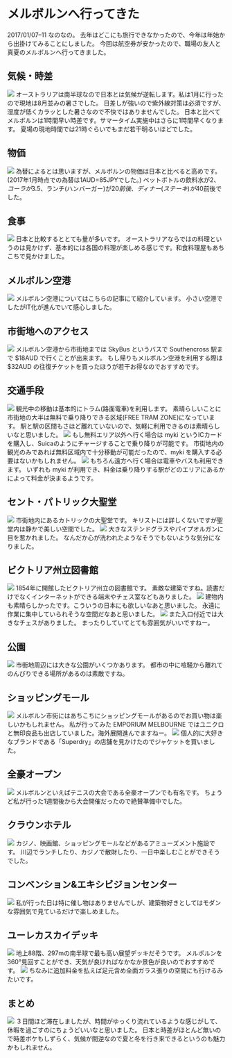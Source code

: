 # メルボルンへ行ってきた
2017/01/07–11
なのなの。
去年はどこにも旅行できなかったので、今年は年始から出掛けてみることにしました。
今回は航空券が安かったので、職場の友人と真夏のメルボルンへ行ってきました。

## 気候・時差
![](https://static.kurokuroworks.net/www/articles/travel-merbourne/002.jpg)
オーストラリアは南半球なので日本とは気候が逆転します。私は1月に行ったので現地は8月並みの暑さでした。
日差しが強いので紫外線対策は必須ですが、湿度が低くカラッとした暑さなので不快ではありませんでした。
日本と比べてメルボルンは1時間早い時差です。サマータイム実施中はさらに1時間早くなります。
夏場の現地時間では21時ぐらいでもまだ若干明るいほどでした。

## 物価
![](https://static.kurokuroworks.net/www/articles/travel-merbourne/003.jpg)
為替によるとは思いますが、メルボルンの物価は日本と比べると高めです。(2017年1月時点での為替は1AUD=85JPYでした。)
ペットボトルの飲料水が$2、コーラが$3.5、ランチ(ハンバーガー)が$20前後、ディナー(ステーキ)が$40前後でした。

## 食事
![](https://static.kurokuroworks.net/www/articles/travel-merbourne/004.jpg)
日本と比較するととても量が多いです。
オーストラリアならではの料理というのは見かけず、基本的には各国の料理が楽しめる感じです。和食料理屋もあちこちで見かけました。

## メルボルン空港
![](https://static.kurokuroworks.net/www/articles/travel-merbourne/005.jpg)
メルボルン空港についてはこちらの記事にて紹介しています。
小さい空港でしたがIT化が進んでいて感心しました。

## 市街地へのアクセス
![](https://static.kurokuroworks.net/www/articles/travel-merbourne/006.jpg)
メルボルン空港から市街地までは SkyBus というバスで Southencross 駅まで $18AUD で行くことが出来ます。
もし帰りもメルボルン空港を利用する際は $32AUD の往復チケットを買ったほうが若干お得なのでおすすめです。

## 交通手段
![](https://static.kurokuroworks.net/www/articles/travel-merbourne/007.jpg)
観光中の移動は基本的にトラム(路面電車)を利用します。
素晴らしいことに市街地の大半は無料で乗り降りできる区域(FREE TRAM ZONE)になっています。
駅と駅の区間もさほど離れていないので、気軽に利用できるのは素晴らしいなと思いました。
![](https://static.kurokuroworks.net/www/articles/travel-merbourne/008.jpg)
もし無料エリア以外へ行く場合は myki というICカードを購入し、Suicaのようにチャージすることで乗り降りが可能です。
市街地内の観光のみであれば無料区域内で十分移動が可能だったので、myki を購入する必要はないかもしれません。
![](https://static.kurokuroworks.net/www/articles/travel-merbourne/009.jpg)
もちろん遠方へ行く場合は電車やバスも利用できます。
いずれも myki が利用でき、料金は乗り降りする駅がどのエリアにあるかによって料金が決まるようです。

## セント・パトリック大聖堂
![](https://static.kurokuroworks.net/www/articles/travel-merbourne/010.jpg)
市街地内にあるカトリックの大聖堂です。
キリストには詳しくないですが聖堂内は静かで美しい空間でした。
![](https://static.kurokuroworks.net/www/articles/travel-merbourne/011.jpg)
大きなステンドグラスやパイプオルガンに目を惹かれました。
なんだか心が洗われたようなそうでもないような気分になりました。

## ビクトリア州立図書館
![](https://static.kurokuroworks.net/www/articles/travel-merbourne/012.jpg)
1854年に開館したビクトリア州立の図書館です。
素敵な建築ですね。読書だけでなくインターネットができる端末やチェス室などもありました。
![](https://static.kurokuroworks.net/www/articles/travel-merbourne/013.jpg)
建物内も素晴らしかったです。こういうの日本にも欲しいなあと思いました。
永遠に作業に集中していられそうな空間だなあと思いました。
![](https://static.kurokuroworks.net/www/articles/travel-merbourne/014.jpg)
また入口付近では大きなチェスがありました。
まったりしていてとても雰囲気がいいですねー。

## 公園
![](https://static.kurokuroworks.net/www/articles/travel-merbourne/015.jpg)
市街地周辺には大きな公園がいくつかあります。
都市の中に喧騒から離れてのんびりできる場所があるのは素敵ですね。

## ショッピングモール
![](https://static.kurokuroworks.net/www/articles/travel-merbourne/016.jpg)
メルボルン市街にはあちこちにショッピングモールがあるのでお買い物は楽しいかもしれません。
私が行ってみた EMPORIUM MELBOURNE ではユニクロと無印良品も出店していました。海外展開進んでますねー。
![](https://static.kurokuroworks.net/www/articles/travel-merbourne/017.jpg)
個人的に大好きなブランドである「Superdry」の店舗を見かけたのでジャケットを買いました。

## 全豪オープン
![](https://static.kurokuroworks.net/www/articles/travel-merbourne/018.jpg)
メルボルンといえばテニスの大会である全豪オープンでも有名です。
ちょうど私が行った1週間後から大会開催だったので絶賛準備中でした。

## クラウンホテル
![](https://static.kurokuroworks.net/www/articles/travel-merbourne/019.jpg)
カジノ、映画館、ショッピングモールなどがあるアミューズメント施設です。
川辺でランチしたり、カジノで散財したり、一日中楽しむことができそうでした。

## コンベンション&エキシビジョンセンター
![](https://static.kurokuroworks.net/www/articles/travel-merbourne/020.jpg)
私が行った日は特に催し物はありませんでしが、建築物好きとしてはモダンな雰囲気で見ているだけで楽しめました。

## ユーレカスカイデッキ
![](https://static.kurokuroworks.net/www/articles/travel-merbourne/021.jpg)
地上88階、297mの南半球で最も高い展望デッキだそうです。
メルボルンを360°見回すことができ、天気が良ければなかなか景色が良いのでおすすめです。
![](https://static.kurokuroworks.net/www/articles/travel-merbourne/022.jpg)
ちなみに追加料金を払えば足元含め全面ガラス張りの空間にも行けるみたいです。

## まとめ
![](https://static.kurokuroworks.net/www/articles/travel-merbourne/023.jpg)
３日間ほど滞在しましたが、時間がゆっくり流れているような感じがして、休暇を過ごすのにちょうどいいなと思いました。
日本と時差がほとんど無いので時差ボケもしずらく、気候が間逆なので夏と冬を行き来できるというのも魅力かもしれません。

